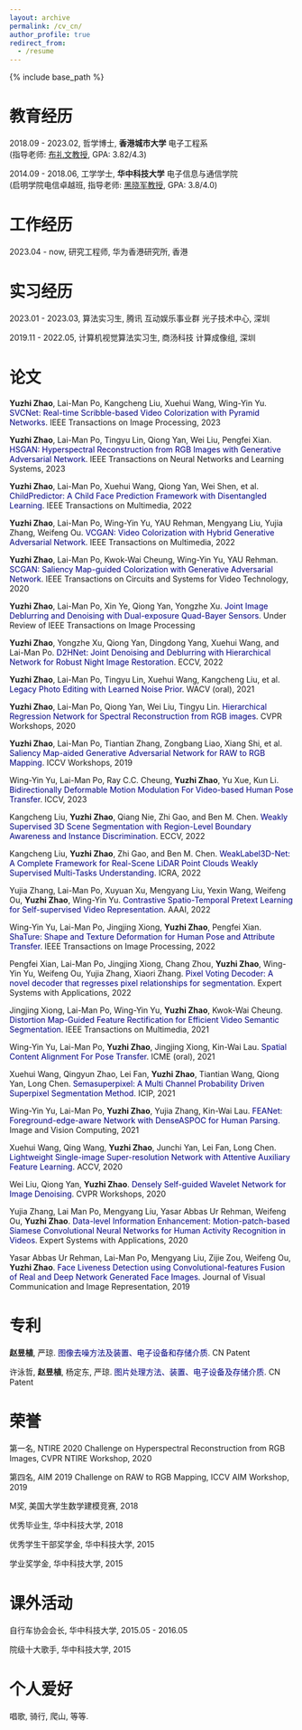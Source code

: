 ```yaml
---
layout: archive
permalink: /cv_cn/
author_profile: true
redirect_from:
  - /resume
---
```


{% include base_path %}

教育经历
======
2018.09 - 2023.02, 哲学博士, **香港城市大学** 电子工程系 <br>
(指导老师: [布礼文教授](http://www.ee.cityu.edu.hk/~lmpo/), GPA: 3.82/4.3)

2014.09 - 2018.06, 工学学士, **华中科技大学** 电子信息与通信学院 <br>
(启明学院电信卓越班, 指导老师: [黑晓军教授](https://scholar.google.com/citations?user=x9vhdoIAAAAJ&hl=en), GPA: 3.8/4.0)

工作经历
======
2023.04 - now, 研究工程师, 华为香港研究所, 香港

实习经历
======
2023.01 - 2023.03, 算法实习生, 腾讯 互动娱乐事业群 光子技术中心, 深圳

2019.11 - 2022.05, 计算机视觉算法实习生, 商汤科技 计算成像组, 深圳

论文
======
**Yuzhi Zhao**, Lai-Man Po, Kangcheng Liu, Xuehui Wang, Wing-Yin Yu. <font color='Navy'>SVCNet: Real-time Scribble-based Video Colorization with Pyramid Networks</font>. IEEE Transactions on Image Processing, 2023

**Yuzhi Zhao**, Lai-Man Po, Tingyu Lin, Qiong Yan, Wei Liu, Pengfei Xian. <font color='Navy'>HSGAN: Hyperspectral Reconstruction from RGB Images with Generative Adversarial Network</font>. IEEE Transactions on Neural Networks and Learning Systems, 2023

**Yuzhi Zhao**, Lai-Man Po, Xuehui Wang, Qiong Yan, Wei Shen, et al. <font color='Navy'>ChildPredictor: A Child Face Prediction Framework with Disentangled Learning</font>. IEEE Transactions on Multimedia, 2022

**Yuzhi Zhao**, Lai-Man Po, Wing-Yin Yu, YAU Rehman, Mengyang Liu, Yujia Zhang, Weifeng Ou. <font color='Navy'>VCGAN: Video Colorization with Hybrid Generative Adversarial Network</font>. IEEE Transactions on Multimedia, 2022

**Yuzhi Zhao**, Lai-Man Po, Kwok-Wai Cheung, Wing-Yin Yu, YAU Rehman. <font color='Navy'>SCGAN: Saliency Map-guided Colorization with Generative Adversarial Network</font>. IEEE Transactions on Circuits and Systems for Video Technology, 2020

**Yuzhi Zhao**, Lai-Man Po, Xin Ye, Qiong Yan, Yongzhe Xu. <font color='Navy'>Joint Image Deblurring and Denoising with Dual-exposure Quad-Bayer Sensors</font>. Under Review of IEEE Transactions on Image Processing

**Yuzhi Zhao**, Yongzhe Xu, Qiong Yan, Dingdong Yang, Xuehui Wang, and Lai-Man Po. <font color='Navy'>D2HNet: Joint Denoising and Deblurring with Hierarchical Network for Robust Night Image Restoration</font>. ECCV, 2022

**Yuzhi Zhao**, Lai-Man Po, Tingyu Lin, Xuehui Wang, Kangcheng Liu, et al. <font color='Navy'>Legacy Photo Editing with Learned Noise Prior</font>. WACV (oral), 2021

**Yuzhi Zhao**, Lai-Man Po, Qiong Yan, Wei Liu, Tingyu Lin. <font color='Navy'>Hierarchical Regression Network for Spectral Reconstruction from RGB images</font>. CVPR Workshops, 2020

**Yuzhi Zhao**, Lai-Man Po, Tiantian Zhang, Zongbang Liao, Xiang Shi, et al. <font color='Navy'>Saliency Map-aided Generative Adversarial Network for RAW to RGB Mapping</font>. ICCV Workshops, 2019

Wing-Yin Yu, Lai-Man Po, Ray C.C. Cheung, **Yuzhi Zhao**, Yu Xue, Kun Li. <font color='Navy'>Bidirectionally Deformable Motion Modulation For Video-based Human Pose Transfer</font>. ICCV, 2023

Kangcheng Liu, **Yuzhi Zhao**, Qiang Nie, Zhi Gao, and Ben M. Chen. <font color='Navy'>Weakly Supervised 3D Scene Segmentation with Region-Level Boundary Awareness and Instance Discrimination</font>. ECCV, 2022

Kangcheng Liu, **Yuzhi Zhao**, Zhi Gao, and Ben M. Chen. <font color='Navy'>WeakLabel3D-Net: A Complete Framework for Real-Scene LiDAR Point Clouds Weakly Supervised Multi-Tasks Understanding</font>. ICRA, 2022

Yujia Zhang, Lai-Man Po, Xuyuan Xu, Mengyang Liu, Yexin Wang, Weifeng Ou, **Yuzhi Zhao**, Wing-Yin Yu. <font color='Navy'>Contrastive Spatio-Temporal Pretext Learning for Self-supervised Video Representation</font>. AAAI, 2022

Wing-Yin Yu, Lai-Man Po, Jingjing Xiong, **Yuzhi Zhao**, Pengfei Xian. <font color='Navy'>ShaTure: Shape and Texture Deformation for Human Pose and Attribute Transfer</font>. IEEE Transactions on Image Processing, 2022

Pengfei Xian, Lai-Man Po, Jingjing Xiong, Chang Zhou, **Yuzhi Zhao**, Wing-Yin Yu, Weifeng Ou, Yujia Zhang, Xiaori Zhang. <font color='Navy'>Pixel Voting Decoder: A novel decoder that regresses pixel relationships for segmentation</font>. Expert Systems with Applications, 2022

Jingjing Xiong, Lai-Man Po, Wing-Yin Yu, **Yuzhi Zhao**, Kwok-Wai Cheung. <font color='Navy'>Distortion Map-Guided Feature Rectification for Efficient Video Semantic Segmentation</font>. IEEE Transactions on Multimedia, 2021

Wing-Yin Yu, Lai-Man Po, **Yuzhi Zhao**, Jingjing Xiong, Kin-Wai Lau. <font color='Navy'>Spatial Content Alignment For Pose Transfer</font>. ICME (oral), 2021

Xuehui Wang, Qingyun Zhao, Lei Fan, **Yuzhi Zhao**, Tiantian Wang, Qiong Yan, Long Chen. <font color='Navy'>Semasuperpixel: A Multi Channel Probability Driven Superpixel Segmentation Method</font>. ICIP, 2021

Wing-Yin Yu, Lai-Man Po, **Yuzhi Zhao**, Yujia Zhang, Kin-Wai Lau. <font color='Navy'>FEANet: Foreground-edge-aware Network with DenseASPOC for Human Parsing</font>. Image and Vision Computing, 2021

Xuehui Wang, Qing Wang, **Yuzhi Zhao**, Junchi Yan, Lei Fan, Long Chen. <font color='Navy'>Lightweight Single-image Super-resolution Network with Attentive Auxiliary Feature Learning</font>. ACCV, 2020

Wei Liu, Qiong Yan, **Yuzhi Zhao**. <font color='Navy'>Densely Self-guided Wavelet Network for Image Denoising</font>. CVPR Workshops, 2020

Yujia Zhang, Lai Man Po, Mengyang Liu, Yasar Abbas Ur Rehman, Weifeng Ou, **Yuzhi Zhao**. <font color='Navy'>Data-level Information Enhancement: Motion-patch-based Siamese Convolutional Neural Networks for Human Activity Recognition in Videos</font>. Expert Systems with Applications, 2020

Yasar Abbas Ur Rehman, Lai-Man Po, Mengyang Liu, Zijie Zou, Weifeng Ou, **Yuzhi Zhao**. <font color='Navy'>Face Liveness Detection using Convolutional-features Fusion of Real and Deep Network Generated Face Images</font>. Journal of Visual Communication and Image Representation, 2019

专利
======
**赵昱植**, 严琼. <font color='Navy'>图像去噪方法及装置、电子设备和存储介质</font>. CN Patent

许泳哲, **赵昱植**, 杨定东, 严琼. <font color='Navy'>图片处理方法、装置、电子设备及存储介质</font>. CN Patent

荣誉
======
第一名, NTIRE 2020 Challenge on Hyperspectral Reconstruction from RGB Images, CVPR NTIRE Workshop, 2020

第四名, AIM 2019 Challenge on RAW to RGB Mapping, ICCV AIM Workshop, 2019

M奖, 美国大学生数学建模竞赛, 2018

优秀毕业生, 华中科技大学, 2018

优秀学生干部奖学金, 华中科技大学, 2015

学业奖学金, 华中科技大学, 2015

课外活动
======
自行车协会会长, 华中科技大学, 2015.05 - 2016.05

院级十大歌手, 华中科技大学, 2015

个人爱好
======
唱歌, 骑行, 爬山, 等等.
